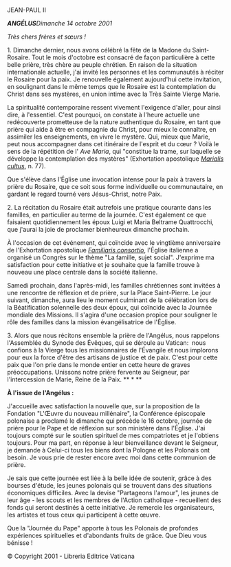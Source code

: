JEAN-PAUL II

***ANGÉLUS****Dimanche 14 octobre 2001*

*Très chers frères et sœurs !*

1\. Dimanche dernier, nous avons célébré la fête de la Madone du Saint-Rosaire. Tout le mois d'octobre est consacré de façon particulière à cette belle prière, très chère au peuple chrétien. En raison de la situation internationale actuelle, j'ai invité les personnes et les communautés à réciter le Rosaire pour la paix. Je renouvelle également aujourd'hui cette invitation, en soulignant dans le même temps que le Rosaire est la contemplation du Christ dans ses mystères, en union intime avec la Très Sainte Vierge Marie.

La spiritualité contemporaine ressent vivement l'exigence d'aller, pour ainsi dire, à l'essentiel. C'est pourquoi, on constate à l'heure actuelle une redécouverte prometteuse de la nature authentique du Rosaire, en tant que prière qui aide à être en compagnie du Christ, pour mieux le connaître, en assimiler les enseignements, en vivre le mystère. Qui, mieux que Marie, peut nous accompagner dans cet itinéraire de l'esprit et du cœur ? Voilà le sens de la répétition de l' *Ave Maria*, qui "constitue la trame, sur laquelle se développe la contemplation des mystères" (Exhortation apostolique *[Marialis cultus](http://w2.vatican.va/content/paul-vi/fr/apost_exhortations/documents/hf_p-vi_exh_19740202_marialis-cultus.html)*, n. 77).

Que s'élève dans l'Église une invocation intense pour la paix à travers la prière du Rosaire, que ce soit sous forme individuelle ou communautaire, en gardant le regard tourné vers Jésus-Christ, notre Paix.

2\. La récitation du Rosaire était autrefois une pratique courante dans les familles, en particulier au terme de la journée. C'est également ce que faisaient quotidiennement les époux Luigi et Maria Beltrame Quattrocchi, que j'aurai la joie de proclamer bienheureux dimanche prochain.

À l'occasion de cet événement, qui coïncide avec le vingtième anniversaire de l'Exhortation apostolique *[Familiaris consortio](http://w2.vatican.va/content/john-paul-ii/fr/apost_exhortations/documents/hf_jp-ii_exh_19811122_familiaris-consortio.html)*, l'Église italienne a organisé un Congrès sur le thème "La famille, sujet social". J'exprime ma satisfaction pour cette initiative et je souhaite que la famille trouve à nouveau une place centrale dans la société italienne.

Samedi prochain, dans l'après-midi, les familles chrétiennes sont invitées à une rencontre de réflexion et de prière, sur la Place Saint-Pierre. Le jour suivant, dimanche, aura lieu le moment culminant de la célébration lors de la Béatification solennelle des deux époux, qui coïncide avec la Journée mondiale des Missions. Il s'agira d'une occasion propice pour souligner le rôle des familles dans la mission évangélisatrice de l'Église.

3\. Alors que nous récitons ensemble la prière de l'Angélus, nous rappelons l'Assemblée du Synode des Évêques, qui se déroule au Vatican:  nous confions à la Vierge tous les missionnaires de l'Évangile et nous implorons pour eux la force d'être des artisans de justice et de paix. C'est pour cette paix que l'on prie dans le monde entier en cette heure de graves préoccupations. Unissons notre prière fervente au Seigneur, par l'intercession de Marie, Reine de la Paix. ** * **

**À l'issue de l'Angélus :**

J'accueille avec satisfaction la nouvelle que, sur la proposition de la Fondation "L'Œuvre du nouveau millénaire", la Conférence épiscopale polonaise a proclamé le dimanche qui précède le 16 octobre, journée de prière pour le Pape et de réflexion sur son ministère dans l'Église. J'ai toujours compté sur le soutien spirituel de mes compatriotes et je l'obtiens toujours. Pour ma part, en réponse à leur bienveillance devant le Seigneur, je demande à Celui-ci tous les biens dont la Pologne et les Polonais ont besoin. Je vous prie de rester encore avec moi dans cette communion de prière.

Je sais que cette journée est liée à la belle idée de soutenir, grâce à des bourses d'étude, les jeunes polonais qui se trouvent dans des situations économiques difficiles. Avec la devise "Partageons l'amour", les jeunes de leur âge - les scouts et les membres de l'Action catholique - recueillent des fonds qui seront destinés à cette initiative. Je remercie les organisateurs, les artistes et tous ceux qui participent à cette œuvre.

Que la "Journée du Pape" apporte à tous les Polonais de profondes expériences spirituelles et d'abondants fruits de grâce. Que Dieu vous bénisse !

© Copyright 2001 - Libreria Editrice Vaticana